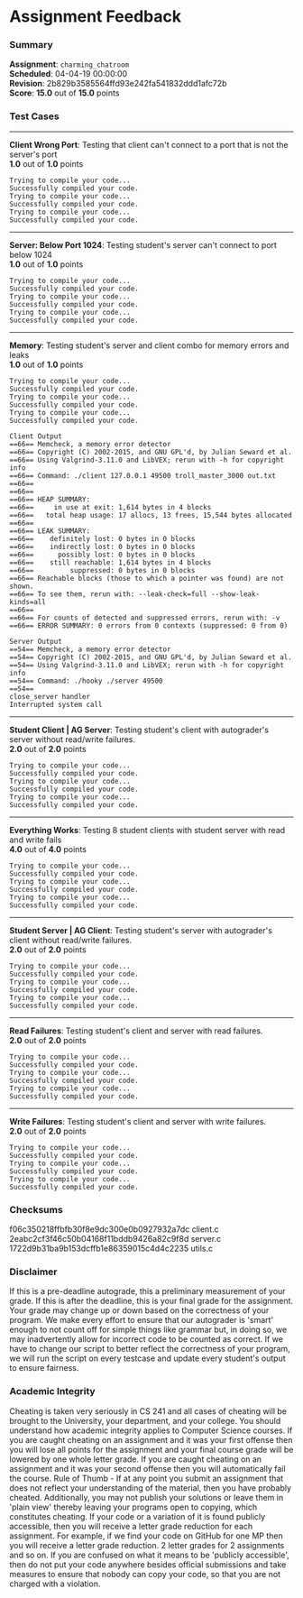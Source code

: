 # Assignment Feedback

### Summary

**Assignment**: `charming_chatroom`  
**Scheduled**: 04-04-19 00:00:00  
**Revision**: 2b829b3585564ffd93e242fa541832ddd1afc72b  
**Score**: **15.0** out of **15.0** points

### Test Cases
---

**Client Wrong Port**: Testing that client can't connect to a port that is not the server's port  
**1.0** out of **1.0** points
```
Trying to compile your code...
Successfully compiled your code.
Trying to compile your code...
Successfully compiled your code.
Trying to compile your code...
Successfully compiled your code.
```
---

**Server: Below Port 1024**: Testing student's server can't connect to port below 1024  
**1.0** out of **1.0** points
```
Trying to compile your code...
Successfully compiled your code.
Trying to compile your code...
Successfully compiled your code.
Trying to compile your code...
Successfully compiled your code.
```
---

**Memory**: Testing student's server and client combo for memory errors and leaks  
**1.0** out of **1.0** points
```
Trying to compile your code...
Successfully compiled your code.
Trying to compile your code...
Successfully compiled your code.
Trying to compile your code...
Successfully compiled your code.

Client Output
==66== Memcheck, a memory error detector
==66== Copyright (C) 2002-2015, and GNU GPL'd, by Julian Seward et al.
==66== Using Valgrind-3.11.0 and LibVEX; rerun with -h for copyright info
==66== Command: ./client 127.0.0.1 49500 troll_master_3000 out.txt
==66== 
==66== 
==66== HEAP SUMMARY:
==66==     in use at exit: 1,614 bytes in 4 blocks
==66==   total heap usage: 17 allocs, 13 frees, 15,544 bytes allocated
==66== 
==66== LEAK SUMMARY:
==66==    definitely lost: 0 bytes in 0 blocks
==66==    indirectly lost: 0 bytes in 0 blocks
==66==      possibly lost: 0 bytes in 0 blocks
==66==    still reachable: 1,614 bytes in 4 blocks
==66==         suppressed: 0 bytes in 0 blocks
==66== Reachable blocks (those to which a pointer was found) are not shown.
==66== To see them, rerun with: --leak-check=full --show-leak-kinds=all
==66== 
==66== For counts of detected and suppressed errors, rerun with: -v
==66== ERROR SUMMARY: 0 errors from 0 contexts (suppressed: 0 from 0)

Server Output
==54== Memcheck, a memory error detector
==54== Copyright (C) 2002-2015, and GNU GPL'd, by Julian Seward et al.
==54== Using Valgrind-3.11.0 and LibVEX; rerun with -h for copyright info
==54== Command: ./hooky ./server 49500
==54== 
close_server handler
Interrupted system call
```
---

**Student Client | AG Server**: Testing student's client with autograder's server without read/write failures.  
**2.0** out of **2.0** points
```
Trying to compile your code...
Successfully compiled your code.
Trying to compile your code...
Successfully compiled your code.
Trying to compile your code...
Successfully compiled your code.
```
---

**Everything Works**: Testing 8 student clients with student server with read and write fails  
**4.0** out of **4.0** points
```
Trying to compile your code...
Successfully compiled your code.
Trying to compile your code...
Successfully compiled your code.
Trying to compile your code...
Successfully compiled your code.
```
---

**Student Server | AG Client**: Testing student's server with autograder's client without read/write failures.  
**2.0** out of **2.0** points
```
Trying to compile your code...
Successfully compiled your code.
Trying to compile your code...
Successfully compiled your code.
Trying to compile your code...
Successfully compiled your code.
```
---

**Read Failures**: Testing student's client and server with read failures.  
**2.0** out of **2.0** points
```
Trying to compile your code...
Successfully compiled your code.
Trying to compile your code...
Successfully compiled your code.
Trying to compile your code...
Successfully compiled your code.
```
---

**Write Failures**: Testing student's client and server with write failures.  
**2.0** out of **2.0** points
```
Trying to compile your code...
Successfully compiled your code.
Trying to compile your code...
Successfully compiled your code.
Trying to compile your code...
Successfully compiled your code.
```
### Checksums

f06c350218ffbfb30f8e9dc300e0b0927932a7dc client.c  
2eabc2cf3f46c50b04168f11bddb9426a82c9f8d server.c  
1722d9b31ba9b153dcffb1e86359015c4d4c2235 utils.c


### Disclaimer
If this is a pre-deadline autograde, this a preliminary measurement of your grade.
If this is after the deadline, this is your final grade for the assignment.
Your grade may change up or down based on the correctness of your program.
We make every effort to ensure that our autograder is 'smart' enough to not count off
for simple things like grammar but, in doing so, we may inadvertently allow for
incorrect code to be counted as correct.
If we have to change our script to better reflect the correctness of your program,
we will run the script on every testcase and update every student's output to ensure fairness.



### Academic Integrity
Cheating is taken very seriously in CS 241 and all cases of cheating will be brought to the University, your department, and your college.
You should understand how academic integrity applies to Computer Science courses.
If you are caught cheating on an assignment and it was your first offense then you will lose all points for the assignment and your final course
grade will be lowered by one whole letter grade. If you are caught cheating on an assignment and it was your second offense then you will automatically fail the course.
Rule of Thumb - If at any point you submit an assignment that does not reflect your understanding of the material, then you have probably cheated.
Additionally, you may not publish your solutions or leave them in 'plain view' thereby leaving your programs open to copying, which constitutes cheating.
If your code or a variation of it is found publicly accessible, then you will receive a letter grade reduction for each assignment.
For example, if we find your code on GitHub for one MP then you will receive a letter grade reduction. 2 letter grades for 2 assignments and so on.
If you are confused on what it means to be 'publicly accessible', then do not put your code anywhere besides official submissions and take measures
to ensure that nobody can copy your code, so that you are not charged with a violation.


